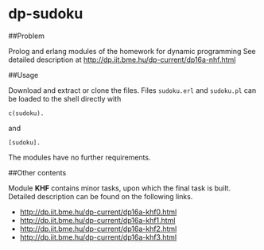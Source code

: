 # dp-sudoku

##Problem

Prolog and erlang modules of the homework for dynamic programming
See detailed description at http://dp.iit.bme.hu/dp-current/dp16a-nhf.html

##Usage

Download and extract or clone the files. Files ```sudoku.erl``` and ```sudoku.pl``` can be loaded to the shell directly with

```
c(sudoku).
```

and

```
[sudoku].
```
The modules have no further requirements.

##Other contents

Module <b>KHF</b> contains minor tasks, upon which the final task is built.
Detailed description can be found on the following links.
- http://dp.iit.bme.hu/dp-current/dp16a-khf0.html
- http://dp.iit.bme.hu/dp-current/dp16a-khf1.html
- http://dp.iit.bme.hu/dp-current/dp16a-khf2.html
- http://dp.iit.bme.hu/dp-current/dp16a-khf3.html
